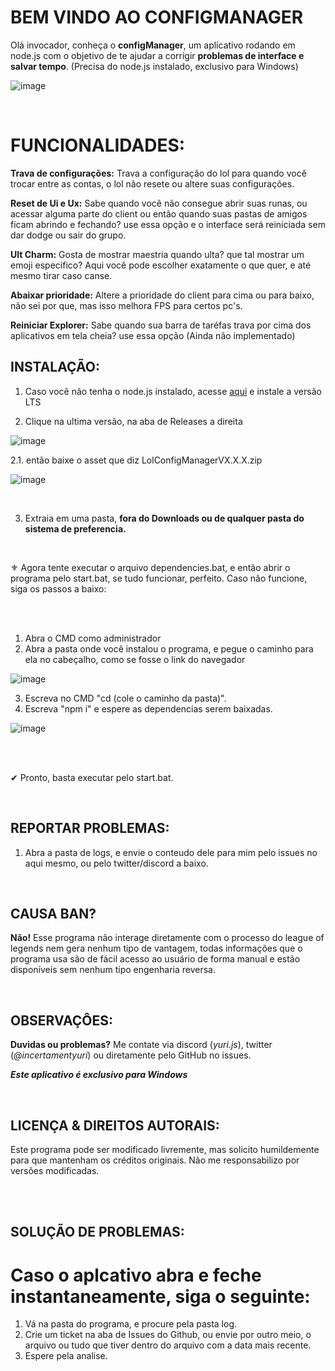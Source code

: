 # BEM VINDO AO CONFIGMANAGER

Olá invocador, conheça o **configManager**, um aplicativo rodando em node.js com o objetivo de te ajudar a corrigir **problemas de interface e salvar tempo**. 
(Precisa do node.js instalado, exclusivo para Windows)

![image](https://github.com/YuriXbr/LoLConfigManager/assets/56856513/a67fe062-7e19-428e-b381-87aaf40716e4)

<br>

# FUNCIONALIDADES:
**Trava de configurações:** Trava a configuração do lol para quando você trocar entre as contas, o lol não resete ou altere suas configurações.

**Reset de Ui e Ux:** Sabe quando você não consegue abrir suas runas, ou acessar alguma parte do client ou então quando suas pastas de amigos ficam abrindo e fechando? use essa opção e o interface será reiniciada sem dar dodge ou sair do grupo.

**Ult Charm:** Gosta de mostrar maestria quando ulta? que tal mostrar um emoji especifico? Aqui você pode escolher exatamente o que quer, e até mesmo tirar caso canse.

**Abaixar prioridade:** Altere a prioridade do client para cima ou para baixo, não sei por que, mas isso melhora FPS para certos pc's.

**Reiniciar Explorer:** Sabe quando sua barra de taréfas trava por cima dos aplicativos em tela cheia? use essa opção (Ainda não implementado)

## INSTALAÇÃO:
1. Caso você não tenha o node.js instalado, acesse [aqui](https://nodejs.org/pt-br) e instale a versão LTS

2. Clique na ultima versão, na aba de Releases a direita

![image](https://github.com/YuriXbr/LoLConfigManager/assets/56856513/fc15bc01-27ad-4c4c-b961-be0291625e54)

2.1. então baixe o asset que diz LolConfigManagerVX.X.X.zip

![image](https://github.com/YuriXbr/LoLConfigManager/assets/56856513/c62d4931-c948-48ec-b128-9790811077b5)

<br>

3. Extraia em uma pasta, **fora do Downloads ou de qualquer pasta do sistema de preferencia.**
<br>

⚜ Agora tente executar o arquivo dependencies.bat, e então abrir o programa pelo start.bat, se tudo funcionar, perfeito. Caso não funcione, siga os passos a baixo:

<br>
<br>

1. Abra o CMD como administrador
2. Abra a pasta onde você instalou o programa, e pegue o caminho para ela no cabeçalho, como se fosse o link do navegador

![image](https://github.com/YuriXbr/LoLConfigManager/assets/56856513/5f451f6c-eb86-4a4c-8ac5-0a109a35bb6f)

3. Escreva no CMD "cd (cole o caminho da pasta)".
4. Escreva "npm i" e espere as dependencias serem baixadas.

![image](https://github.com/YuriXbr/LoLConfigManager/assets/56856513/170cf6c4-30a6-49d9-897d-0c0e2e3ba7d5)

<br>
<br>

 ✔ Pronto, basta executar pelo start.bat.

<br>

## REPORTAR PROBLEMAS:

1. Abra a pasta de logs, e envie o conteudo dele para mim pelo issues no aqui mesmo, ou pelo twitter/discord a baixo.

<br>

## CAUSA BAN?

**Não!** Esse programa não interage diretamente com o processo do league of legends nem gera nenhum tipo de vantagem, todas informações que o programa usa são de fácil acesso ao usuário de forma manual e estão disponíveis sem nenhum tipo engenharia reversa.

<br>

## OBSERVAÇÔES:

**Duvidas ou problemas?** Me contate via discord (*yuri.js*), twitter (*@incertamentyuri*) ou diretamente pelo GitHub no issues.

***Este aplicativo é exclusivo para Windows***

<br>

## LICENÇA & DIREITOS AUTORAIS:

Este programa pode ser modificado livremente, mas solicito humildemente  para que mantenham os créditos originais. Não me responsabilizo por versões modificadas.

<br>
<br>

## SOLUÇÃO DE PROBLEMAS:
# Caso o aplcativo abra e feche instantaneamente, siga o seguinte:

1. Vá na pasta do programa, e procure pela pasta log.
2. Crie um ticket na aba de Issues do Github, ou envie por outro meio, o arquivo ou tudo que tiver dentro do arquivo com a data mais recente.
3. Espere pela analise.

